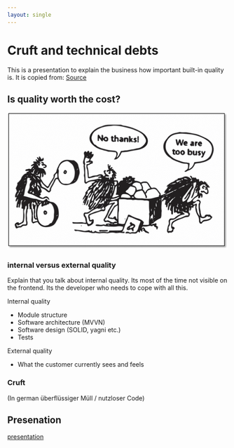 ```yaml
---
layout: single
---
```


# Cruft and technical debts
This is a presentation to explain the business how important built-in quality is. It is copied from: [Source](https://martinfowler.com/articles/is-quality-worth-cost.html)

## Is quality worth the cost?
![We are too busy](/assets/images/softskills/we-are-too-busy.png)

### internal versus external quality
Explain that you talk about internal quality. Its most of the time not visible on the frontend. Its the developer who needs to cope with all this.

Internal quality
* Module structure
* Software architecture (MVVN)
* Software design (SOLID, yagni etc.)
* Tests

External quality
* What the customer currently sees and feels

### Cruft
(In german überflüssiger Müll / nutzloser Code)

## Presenation
[presentation](./Is%20quality%20worth%20the%20cost.pptx)